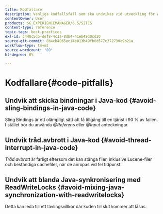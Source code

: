 ```yaml
---
title: Kodfallare
description: Vanliga kodfallsfall som ska undvikas vid utveckling för AEM
contentOwner: User
products: SG_EXPERIENCEMANAGER/6.5/SITES
content-type: reference
topic-tags: best-practices
exl-id: c448c5d5-def8-4c1a-8db4-41eb49d0cd20
source-git-commit: 8b4cb4065ec14e813b49fb0d577c372790c9b21a
workflow-type: tm+mt
source-wordcount: '89'
ht-degree: 0%

---
```


# Kodfallare{#code-pitfalls}

## Undvik att skicka bindningar i Java-kod {#avoid-sling-bindings-in-java-code}

Sling Bindings är ett olämpligt sätt att få tillgång till en tjänst i 90 % av fallen. I stället bör du använda *@Referens* eller *@Input* anteckningar.

## Undvik tråd.avbrott i Java-kod {#avoid-thread-interrupt-in-java-code}

*Tråd.avbrott* är farligt eftersom det kan stänga filer, inklusive Lucene-filer och beständiga cachefiler, när de anropas vid fel tidpunkt.

## Undvik att blanda Java-synkronisering med ReadWriteLocks {#avoid-mixing-java-synchronization-with-readwritelocks}

Detta kan leda till ett tävlingsvillkor där koden till slut kommer att låsas.
